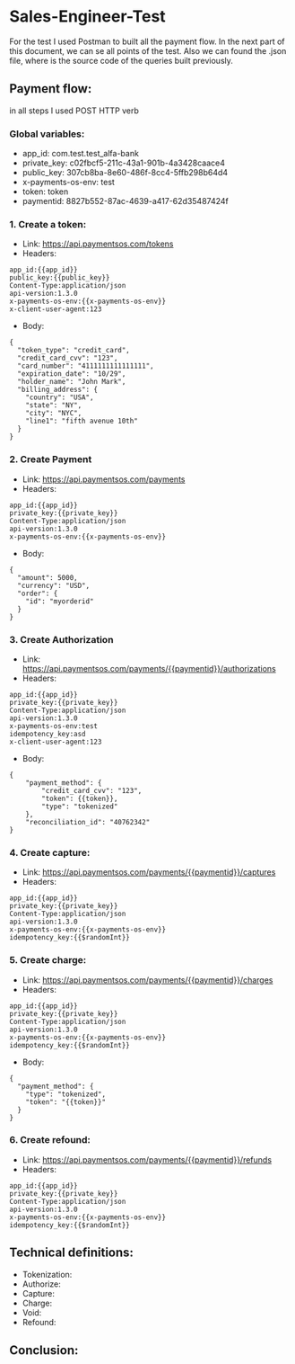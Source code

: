 # Sales-Engineer-Test

For the test I used Postman to built all the payment flow. In the next part of this document, we can se all points of the test. Also we can found the .json file, where is the source code of the queries built previously. 



## Payment flow:
in all steps I used POST HTTP verb
### Global variables:
- app_id: com.test.test_alfa-bank
- private_key: c02fbcf5-211c-43a1-901b-4a3428caace4
- public_key: 307cb8ba-8e60-486f-8cc4-5ffb298b64d4
- x-payments-os-env:  test
- token: token
- paymentid: 8827b552-87ac-4639-a417-62d35487424f
### 1. Create a token:
- Link: https://api.paymentsos.com/tokens
- Headers:
```
app_id:{{app_id}}
public_key:{{public_key}}
Content-Type:application/json
api-version:1.3.0
x-payments-os-env:{{x-payments-os-env}}
x-client-user-agent:123
```
- Body:
```
{
  "token_type": "credit_card",
  "credit_card_cvv": "123",
  "card_number": "4111111111111111",
  "expiration_date": "10/29",
  "holder_name": "John Mark",
  "billing_address": {
    "country": "USA",
    "state": "NY",
    "city": "NYC",
    "line1": "fifth avenue 10th"
  }
}
```

### 2. Create Payment 
- Link: https://api.paymentsos.com/payments
- Headers:
```
app_id:{{app_id}}
private_key:{{private_key}}
Content-Type:application/json
api-version:1.3.0
x-payments-os-env:{{x-payments-os-env}}
```
- Body:
```
{
  "amount": 5000,
  "currency": "USD",
  "order": {
    "id": "myorderid"
  }
} 
```
### 3. Create Authorization
- Link: https://api.paymentsos.com/payments/{{paymentid}}/authorizations
- Headers:
```
app_id:{{app_id}}
private_key:{{private_key}}
Content-Type:application/json
api-version:1.3.0
x-payments-os-env:test
idempotency_key:asd
x-client-user-agent:123
```
- Body:
```
{
    "payment_method": {
        "credit_card_cvv": "123",
        "token": {{token}},
        "type": "tokenized"
    },
    "reconciliation_id": "40762342"
}
```
### 4. Create capture:
- Link: https://api.paymentsos.com/payments/{{paymentid}}/captures
- Headers:
```
app_id:{{app_id}}
private_key:{{private_key}}
Content-Type:application/json
api-version:1.3.0
x-payments-os-env:{{x-payments-os-env}}
idempotency_key:{{$randomInt}}
```
### 5. Create charge:
- Link: https://api.paymentsos.com/payments/{{paymentid}}/charges
- Headers:
```
app_id:{{app_id}}
private_key:{{private_key}}
Content-Type:application/json
api-version:1.3.0
x-payments-os-env:{{x-payments-os-env}}
idempotency_key:{{$randomInt}}
```
- Body: 
```
{
  "payment_method": {
    "type": "tokenized",
    "token": "{{token}}"
  }
}
```
### 6. Create refound:
- Link: https://api.paymentsos.com/payments/{{paymentid}}/refunds
- Headers:
```
app_id:{{app_id}}
private_key:{{private_key}}
Content-Type:application/json
api-version:1.3.0
x-payments-os-env:{{x-payments-os-env}}
idempotency_key:{{$randomInt}}
```
## Technical definitions:
- Tokenization:
- Authorize:
- Capture:
- Charge:
- Void:
- Refound:
## Conclusion:
